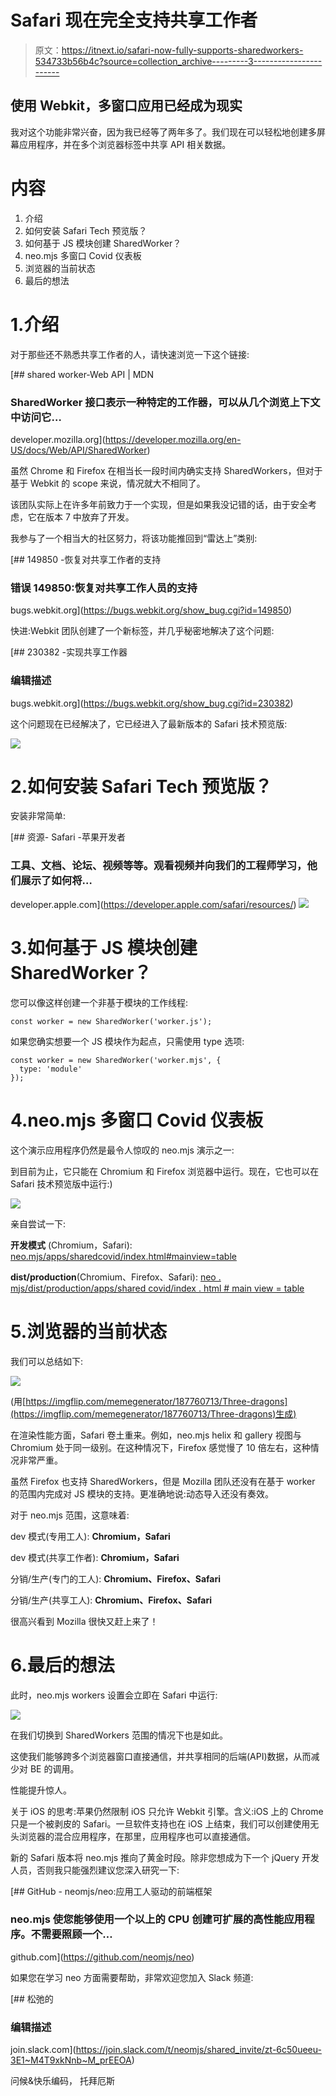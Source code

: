 # Safari 现在完全支持共享工作者

> 原文：<https://itnext.io/safari-now-fully-supports-sharedworkers-534733b56b4c?source=collection_archive---------3----------------------->

## 使用 Webkit，多窗口应用已经成为现实

我对这个功能非常兴奋，因为我已经等了两年多了。我们现在可以轻松地创建多屏幕应用程序，并在多个浏览器标签中共享 API 相关数据。

# 内容

1.  介绍
2.  如何安装 Safari Tech 预览版？
3.  如何基于 JS 模块创建 SharedWorker？
4.  neo.mjs 多窗口 Covid 仪表板
5.  浏览器的当前状态
6.  最后的想法

# 1.介绍

对于那些还不熟悉共享工作者的人，请快速浏览一下这个链接:

[](https://developer.mozilla.org/en-US/docs/Web/API/SharedWorker) [## shared worker-Web API | MDN

### SharedWorker 接口表示一种特定的工作器，可以从几个浏览上下文中访问它…

developer.mozilla.org](https://developer.mozilla.org/en-US/docs/Web/API/SharedWorker) 

虽然 Chrome 和 Firefox 在相当长一段时间内确实支持 SharedWorkers，但对于基于 Webkit 的 scope 来说，情况就大不相同了。

该团队实际上在许多年前致力于一个实现，但是如果我没记错的话，由于安全考虑，它在版本 7 中放弃了开发。

我参与了一个相当大的社区努力，将该功能推回到“雷达上”类别:

 [## 149850 -恢复对共享工作者的支持

### 错误 149850:恢复对共享工作人员的支持

bugs.webkit.org](https://bugs.webkit.org/show_bug.cgi?id=149850) 

快进:Webkit 团队创建了一个新标签，并几乎秘密地解决了这个问题:

 [## 230382 -实现共享工作器

### 编辑描述

bugs.webkit.org](https://bugs.webkit.org/show_bug.cgi?id=230382) 

这个问题现在已经解决了，它已经进入了最新版本的 Safari 技术预览版:

![](img/c70a4a441c121a02eca36fb77c4579ea.png)

# 2.如何安装 Safari Tech 预览版？

安装非常简单:

 [## 资源- Safari -苹果开发者

### 工具、文档、论坛、视频等等。观看视频并向我们的工程师学习，他们展示了如何将…

developer.apple.com](https://developer.apple.com/safari/resources/) ![](img/cfcc7ee2039d667cb032e90c1da5d608.png)

# 3.如何基于 JS 模块创建 SharedWorker？

您可以像这样创建一个非基于模块的工作线程:

```
const worker = new SharedWorker('worker.js');
```

如果您确实想要一个 JS 模块作为起点，只需使用 type 选项:

```
const worker = new SharedWorker('worker.mjs', {
  type: 'module'
});
```

# 4.neo.mjs 多窗口 Covid 仪表板

这个演示应用程序仍然是最令人惊叹的 neo.mjs 演示之一:

到目前为止，它只能在 Chromium 和 Firefox 浏览器中运行。现在，它也可以在 Safari 技术预览版中运行:)

![](img/8adb57716d1f0cdd3be591709ef0e0c0.png)

亲自尝试一下:

**开发模式** (Chromium，Safari):
[neo.mjs/apps/sharedcovid/index.html#mainview=table](https://neomjs.github.io/pages/node_modules/neo.mjs/apps/sharedcovid/index.html#mainview=table)

**dist/production**(Chromium、Firefox、Safari):
[neo . mjs/dist/production/apps/shared covid/index . html # main view = table](https://neomjs.github.io/pages/node_modules/neo.mjs/dist/production/apps/sharedcovid/index.html#mainview=table)

# 5.浏览器的当前状态

我们可以总结如下:

![](img/c82bf3636cfd1f770dcd43d63589c7d2.png)

(用[https://imgflip.com/memegenerator/187760713/Three-dragons](https://imgflip.com/memegenerator/187760713/Three-dragons)生成)

在渲染性能方面，Safari 卷土重来。例如，neo.mjs helix 和 gallery 视图与 Chromium 处于同一级别。在这种情况下，Firefox 感觉慢了 10 倍左右，这种情况非常严重。

虽然 Firefox 也支持 SharedWorkers，但是 Mozilla 团队还没有在基于 worker 的范围内完成对 JS 模块的支持。更准确地说:动态导入还没有奏效。

对于 neo.mjs 范围，这意味着:

dev 模式(专用工人):
**Chromium，Safari**

dev 模式(共享工作者):
**Chromium，Safari**

分销/生产(专门的工人):
**Chromium、Firefox、Safari**

分销/生产(共享工人):
**Chromium、Firefox、Safari**

很高兴看到 Mozilla 很快又赶上来了！

# 6.最后的想法

此时，neo.mjs workers 设置会立即在 Safari 中运行:

![](img/7e0c5499adc9f506faace928f1e6a813.png)

在我们切换到 SharedWorkers 范围的情况下也是如此。

这使我们能够跨多个浏览器窗口直接通信，并共享相同的后端(API)数据，从而减少对 BE 的调用。

性能提升惊人。

关于 iOS 的思考:苹果仍然限制 iOS 只允许 Webkit 引擎。含义:iOS 上的 Chrome 只是一个被剥皮的 Safari。一旦软件支持也在 iOS 上结束，我们可以创建使用无头浏览器的混合应用程序，在那里，应用程序也可以直接通信。

新的 Safari 版本将 neo.mjs 推向了黄金时段。除非您想成为下一个 jQuery 开发人员，否则我只能强烈建议您深入研究一下:

[](https://github.com/neomjs/neo) [## GitHub - neomjs/neo:应用工人驱动的前端框架

### neo.mjs 使您能够使用一个以上的 CPU 创建可扩展的高性能应用程序。不需要照顾一个…

github.com](https://github.com/neomjs/neo) 

如果您在学习 neo 方面需要帮助，非常欢迎您加入 Slack 频道:

[](https://join.slack.com/t/neomjs/shared_invite/zt-6c50ueeu-3E1~M4T9xkNnb~M_prEEOA) [## 松弛的

### 编辑描述

join.slack.com](https://join.slack.com/t/neomjs/shared_invite/zt-6c50ueeu-3E1~M4T9xkNnb~M_prEEOA) 

问候&快乐编码，
托拜厄斯